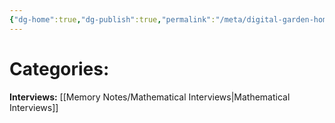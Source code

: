 ```yaml
---
{"dg-home":true,"dg-publish":true,"permalink":"/meta/digital-garden-homepage/","tags":"gardenEntry","dgPassFrontmatter":true}
---
```



# Categories:

**Interviews:** [[Memory Notes/Mathematical Interviews\|Mathematical Interviews]]